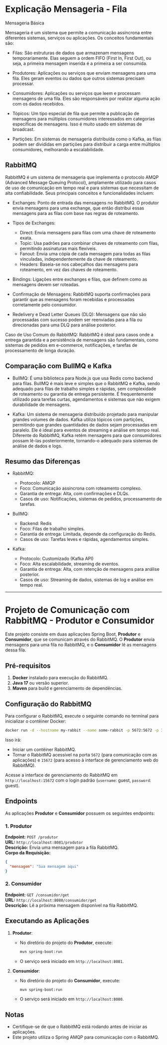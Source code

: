 # Explicação Mensageria - Fila

Mensageria Básica

Mensageria é um sistema que permite a comunicação assíncrona entre diferentes sistemas, serviços ou aplicações. Os conceitos fundamentais são:

- Filas: São estruturas de dados que armazenam mensagens temporariamente. Elas seguem a ordem FIFO (First In, First Out), ou seja, a primeira mensagem inserida é a primeira a ser consumida.

- Produtores: Aplicações ou serviços que enviam mensagens para uma fila. Eles geram eventos ou dados que outros sistemas precisam processar.

- Consumidores: Aplicações ou serviços que leem e processam mensagens de uma fila. Eles são responsáveis por realizar alguma ação com os dados recebidos.

- Tópicos: Um tipo especial de fila que permite a publicação de mensagens para múltiplos consumidores interessados em categorias específicas de mensagens. Isso é muito usado em sistemas de broadcast.

- Partições: Em sistemas de mensageria distribuída como o Kafka, as filas podem ser divididas em partições para distribuir a carga entre múltiplos consumidores, melhorando a escalabilidade.

## RabbitMQ

RabbitMQ é um sistema de mensageria que implementa o protocolo AMQP (Advanced Message Queuing Protocol), amplamente utilizado para casos de uso de comunicação em tempo real e para sistemas que necessitam de alta confiabilidade. Seus principais conceitos e funcionalidades incluem:

- Exchanges: Ponto de entrada das mensagens no RabbitMQ. O produtor envia mensagens para uma exchange, que então distribui essas mensagens para as filas com base nas regras de roteamento.

- Tipos de Exchanges:

  - Direct: Envia mensagens para filas com uma chave de roteamento exata.
  - Topic: Usa padrões para combinar chaves de roteamento com filas, permitindo assinaturas mais flexíveis.
  - Fanout: Envia uma cópia de cada mensagem para todas as filas vinculadas, independentemente da chave de roteamento.
  - Headers: Baseia-se nos cabeçalhos das mensagens para roteamento, em vez das chaves de roteamento.
- Bindings: Ligações entre exchanges e filas, que definem como as mensagens devem ser roteadas.

- Confirmação de Mensagens: RabbitMQ suporta confirmações para garantir que as mensagens foram recebidas e processadas corretamente pelo consumidor.

- Redelivery e Dead Letter Queues (DLQ): Mensagens que não são processadas com sucesso podem ser reenviadas para a fila ou direcionadas para uma DLQ para análise posterior.

Caso de Uso Comum do RabbitMQ: RabbitMQ é ideal para casos onde a entrega garantida e a persistência de mensagens são fundamentais, como sistemas de pedidos em e-commerce, notificações, e tarefas de processamento de longa duração.

## Comparação com BullMQ e Kafka

- BullMQ: É uma biblioteca para Node.js que usa Redis como backend para filas. BullMQ é mais leve e simples que o RabbitMQ e Kafka, sendo adequado para filas de trabalho simples e rápidas, sem complexidade de roteamento ou garantia de entrega persistente. É frequentemente utilizado para tarefas curtas, agendamentos e sistemas que não exigem durabilidade de mensagens.

- Kafka: Um sistema de mensageria distribuído projetado para manipular grandes volumes de dados. Kafka utiliza tópicos com partições, permitindo que grandes quantidades de dados sejam processadas em paralelo. Ele é ideal para eventos de streaming e análise em tempo real. Diferente do RabbitMQ, Kafka retém mensagens para que consumidores possam lê-las posteriormente, tornando-o adequado para sistemas de análise de dados e logs.

## Resumo das Diferenças

- RabbitMQ:

  - Protocolo: AMQP
  - Foco: Comunicação assíncrona com roteamento complexo.
  - Garantia de entrega: Alta, com confirmações e DLQs.
  - Casos de uso: Notificações, sistemas de pedidos, processamento de tarefas.
- BullMQ:

  - Backend: Redis
  - Foco: Filas de trabalho simples.
  - Garantia de entrega: Limitada, depende da configuração do Redis.
  - Casos de uso: Tarefas leves e rápidas, agendamentos simples.
- Kafka:

  - Protocolo: Customizado (Kafka API)
  - Foco: Alta escalabilidade, streaming de eventos.
  - Garantia de entrega: Alta, com retenção de mensagens para análise posterior.
  - Casos de uso: Streaming de dados, sistemas de log e análise em tempo real.

---


# Projeto de Comunicação com RabbitMQ - Produtor e Consumidor

Este projeto consiste em duas aplicações Spring Boot, **Produtor** e **Consumidor**, que se comunicam através do RabbitMQ. O **Produtor** envia mensagens para uma fila no RabbitMQ, e o **Consumidor** lê as mensagens dessa fila.

## Pré-requisitos

1. **Docker** instalado para execução do RabbitMQ.
2. **Java 17** ou versão superior.
3. **Maven** para build e gerenciamento de dependências.

## Configuração do RabbitMQ

Para configurar o RabbitMQ, execute o seguinte comando no terminal para inicializar o contêiner Docker:

```bash
docker run -d --hostname my-rabbit --name some-rabbit -p 5672:5672 -p 15672:15672 rabbitmq:3-management
```

Isso irá:
- Iniciar um contêiner RabbitMQ.
- Tornar o RabbitMQ acessível na porta `5672` (para comunicação com as aplicações) e `15672` (para acesso à interface de gerenciamento web do RabbitMQ).

Acesse a interface de gerenciamento do RabbitMQ em `http://localhost:15672` com o login padrão (`username`: guest, `password`: guest).

## Endpoints

As aplicações **Produtor** e **Consumidor** possuem os seguintes endpoints:

### 1. Produtor

**Endpoint:** `POST /produtor`  
**URL:** `http://localhost:8081/produtor`  
**Descrição:** Envia uma mensagem para a fila RabbitMQ.  
**Corpo da Requisição:**  
```json
{
  "mensagem": "Sua mensagem aqui"
}
```

### 2. Consumidor

**Endpoint:** `GET /consumidor/get`  
**URL:** `http://localhost:8080/consumidor/get`  
**Descrição:** Lê a próxima mensagem disponível na fila RabbitMQ.

## Executando as Aplicações

1. **Produtor**:
   - No diretório do projeto do **Produtor**, execute:
     ```bash
     mvn spring-boot:run
     ```
   - O serviço será iniciado em `http://localhost:8081`.

2. **Consumidor**:
   - No diretório do projeto do **Consumidor**, execute:
     ```bash
     mvn spring-boot:run
     ```
   - O serviço será iniciado em `http://localhost:8080`.

## Notas

- Certifique-se de que o RabbitMQ está rodando antes de iniciar as aplicações.
- Este projeto utiliza o Spring AMQP para comunicação com o RabbitMQ.
